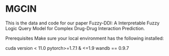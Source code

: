 <h1>MGCIN</h1>
 

This is the data and code for our paper Fuzzy-DDI: A Interpretable Fuzzy Logic Query Model for Complex Drug-Drug Interaction Prediction.

Prerequisites
Make sure your local environment has the following installed:

cuda version < 11.0
pytorch>=1.7.1 & <=1.9
wandb == 0.9.7
